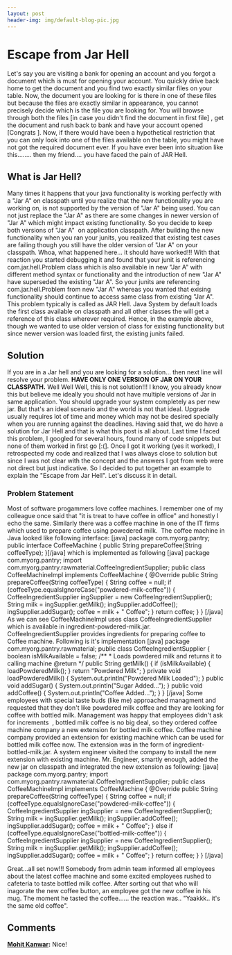 ```yaml
---
layout: post
header-img: img/default-blog-pic.jpg
---
```


# Escape from Jar Hell

Let's say you are visiting a bank for opening an account and you forgot a document which is must for opening your account. You quickly drive back home to get the document and you find two exactly similar files on your table. Now, the document you are looking for is there in one of these files but because the files are exactly similar in appearance, you cannot precisely decide which is the file you are looking for. You will browse through both the files [in case you didn't find the document in first file] , get the document and rush back to bank and have your account opened [Congrats ]. Now, if there would have been a hypothetical restriction that you can only look into one of the files available on the table, you might have not got the required document ever. If you have ever been into situation like this........ then my friend.... you have faced the pain of JAR Hell. 

## 

## What is Jar Hell?

Many times it happens that your java functionality is working perfectly with a "Jar A" on classpath until you realize that the new functionality you are working on, is not supported by the version of "Jar A" being used. You can not just replace the "Jar A" as there are some changes in newer version of "Jar A" which might impact existing functionality. So you decide to keep both versions of "Jar A"  on application classpath. After building the new functionality when you ran your junits, you realized that existing test cases are failing though you still have the older version of "Jar A" on your classpath. Whoa, what happened here... it should have worked!!! With that reaction you started debugging it and found that your junit is referencing com.jar.hell.Problem class which is also available in new "Jar A" with different method syntax or functionality and the introduction of new "Jar A" have superseded the existing "Jar A". So your junits are referencing com.jar.hell.Problem from new "Jar A" whereas you wanted that exising functionality should continue to access same class from existing "Jar A". This problem typically is called as JAR Hell. Java System by default loads the first class available on classpath and all other classes the will get a reference of this class wherever required. Hence, in the example above, though we wanted to use older version of class for existing functionality but since newer version was loaded first, the existing junits failed. 

## Solution

If you are in a Jar hell and you are looking for a solution... then next line will resolve your problem. **HAVE ONLY ONE VERSION OF JAR ON YOUR CLASSPATH.** Well Well Well, this is not solution!!! I know, you already know this but believe me ideally you should not have multiple versions of Jar in same application. You should upgrade your system completely as per new jar. But that's an ideal scenario and the world is not that ideal. Upgrade usually requires lot of time and money which may not be desired specially when you are running against the deadlines. Having said that, we do have a solution for Jar Hell and that is what this post is all about. Last time I faced this problem, I googled for several hours, found many of code snippets but none of them worked in first go [:(]. Once I got it working (yes it worked), I retrospected my code and realized that I was always close to solution but since I was not clear with the concept and the answers I got from web were not direct but just indicative. So I decided to put together an example to explain the "Escape from Jar Hell". Let's discuss it in detail. 

### Problem Statement

Most of software progammers love coffee machines. I remember one of my colleague once said that "it is treat to have coffee in office" and honestly I echo the same. Similarly there was a coffee machine in one of the IT firms which used to prepare coffee using powedered milk.  The coffee machine in Java looked like following interface: [java] package com.myorg.pantry; public interface CoffeeMachine { public String prepareCoffee(String coffeeType); }[/java] which is implemented as following [java] package com.myorg.pantry; import com.myorg.pantry.rawmaterial.CoffeeIngredientSupplier; public class CoffeeMachineImpl implements CoffeeMachine { @Override public String prepareCoffee(String coffeeType) { String coffee = null; if (coffeeType.equalsIgnoreCase("powdered-milk-coffee")) { CoffeeIngredientSupplier ingSupplier = new CoffeeIngredientSupplier(); String milk = ingSupplier.getMilk(); ingSupplier.addCoffee(); ingSupplier.addSugar(); coffee = milk + " Coffee"; } return coffee; } } [/java] As we can see CoffeeMachineImpl uses class CoffeeIngredientSupplier which is available in ingredient-powdered-milk.jar.  CoffeeIngredientSupplier provides ingredients for preparing coffee to Coffee machine. Following is it's implementation [java] package com.myorg.pantry.rawmaterial; public class CoffeeIngredientSupplier { boolean isMilkAvailable = false; /** * Loads powdered milk and returns it to calling machine @return */ public String getMilk() { if (isMilkAvailable) { loadPowderedMilk(); } return "Powdered Milk"; } private void loadPowderedMilk() { System.out.println("Powdered Milk Loaded"); } public void addSugar() { System.out.println("Sugar Added..."); } public void addCoffee() { System.out.println("Coffee Added..."); } } [/java] Some employees with special taste buds (like me) approached managment and requested that they don't like powdered milk coffee and they are looking for coffee with bottled milk. Management was happy that employees didn't ask for increments  , bottled milk coffee is no big deal, so they ordered coffee machine company a new extension for bottled milk coffee. Coffee machine company provided an extension for existing machine which can be used for bottled milk coffee now. The extension was in the form of ingredient-bottled-milk.jar. A system engineer visited the company to install the new extension with existing machine. Mr. Engineer, smartly enough, added the new jar on classpath and integrated the new extension as following: [java] package com.myorg.pantry; import com.myorg.pantry.rawmaterial.CoffeeIngredientSupplier; public class CoffeeMachineImpl implements CoffeeMachine { @Override public String prepareCoffee(String coffeeType) { String coffee = null; if (coffeeType.equalsIgnoreCase("powdered-milk-coffee")) { CoffeeIngredientSupplier ingSupplier = new CoffeeIngredientSupplier(); String milk = ingSupplier.getMilk(); ingSupplier.addCoffee(); ingSupplier.addSugar(); coffee = milk + " Coffee"; } else if (coffeeType.equalsIgnoreCase("bottled-milk-coffee")) { CoffeeIngredientSupplier ingSupplier = new CoffeeIngredientSupplier(); String milk = ingSupplier.getMilk(); ingSupplier.addCoffee(); ingSupplier.addSugar(); coffee = milk + " Coffee"; } return coffee; } } [/java] 

Great...all set now!!! Somebody from admin team informed all employees about the latest coffee machine and some excited employees rushed to cafeteria to taste bottled milk coffee. After sorting out that who will inagorate the new coffee button, an employee got the new coffee in his mug. The moment he tasted the coffee...... the reaction was.. "Yaakkk.. it's the same old coffee".

## Comments

**[Mohit Kanwar](#9485 "2014-05-23 16:04:14"):** Nice!


